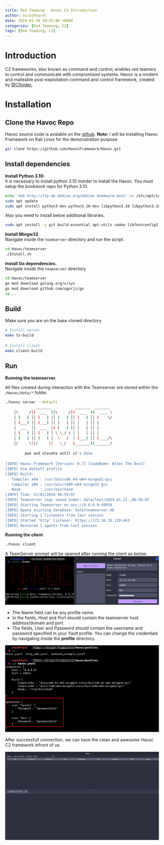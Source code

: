 ```yaml
---
title: Red Teaming - Havoc C2 Introduction
author: nirajkharel
date: 2024-01-20 20:55:00 +0800
categories: [Red Teaming, C2]
tags: [Red Teaming, C2]
---
```


# Introduction
C2 frameworks, also known as command and control, enables red teamers to control and communicate with compromised systems. Havoc is a modern and malleable post-exploitation command and control framework, created by [@C5pider.](https://twitter.com/C5pider)

# Installation

## Clone the Havoc Repo
Havoc source code is avalable on the [github](https://github.com/HavocFramework/Havoc.git). **Note:** I will be installing Havoc Framework on Kali Linux for the demonstration purpose.

```bash
git clone https://github.com/HavocFramework/Havoc.git
```

## Install dependencies
**Install Python 3.10:**   
It is necessary to install python 3.10 inorder to install the Havoc. You must setup the bookwork repo for Python 3.10.
```bash
echo 'deb http://ftp.de.debian.org/debian bookworm main' >> /etc/apt/sources.list
sudo apt update
sudo apt install python3-dev python3.10-dev libpython3.10 libpython3.10-dev python3.10
```

Also you need to install below additional libraries. 
```bash
sudo apt install -y git build-essential apt-utils cmake libfontconfig1 libglu1-mesa-dev libgtest-dev libspdlog-dev libboost-all-dev libncurses5-dev libgdbm-dev libssl-dev libreadline-dev libffi-dev libsqlite3-dev libbz2-dev mesa-common-dev qtbase5-dev qtchooser qt5-qmake qtbase5-dev-tools libqt5websockets5 libqt5websockets5-dev qtdeclarative5-dev golang-go qtbase5-dev libqt5websockets5-dev python3-dev libboost-all-dev mingw-w64 nasm
```

**Install Mingw32**   
Navigate inside the `teamserver` directory and run the script.
```bash
cd Havoc/teamserver
./Install.sh
```
**Install Go dependencies.**  
Navigate inside the `teamserver` directory
```bash
cd Havoc/teamserver
go mod download golang.org/x/sys
go mod download github.com/ugorji/go 
cd .. 
```

## Build
Make sure you are on the base cloned directory 
```bash
# Install server
make ts-build

# Install client
make client-build
```

## Run
**Running the teamserver.**

All files created during interaction with the Teamserver are stored within the `/Havoc/data/*` folder.
```bash
./havoc server --default
              _______           _______  _______ 
    │\     /│(  ___  )│\     /│(  ___  )(  ____ \
    │ )   ( ││ (   ) ││ )   ( ││ (   ) ││ (    \/
    │ (___) ││ (___) ││ │   │ ││ │   │ ││ │      
    │  ___  ││  ___  │( (   ) )│ │   │ ││ │      
    │ (   ) ││ (   ) │ \ \_/ / │ │   │ ││ │      
    │ )   ( ││ )   ( │  \   /  │ (___) ││ (____/\
    │/     \││/     \│   \_/   (_______)(_______/

         pwn and elevate until it's done

[INFO] Havoc Framework [Version: 0.7] [CodeName: Bites The Dust]
[INFO] Use default profile
[INFO] Build: 
 - Compiler x64 : /usr/bin/x86_64-w64-mingw32-gcc
 - Compiler x86 : /usr/bin/i686-w64-mingw32-gcc
 - Nasm         : /usr/bin/nasm
[INFO] Time: 21/01/2024 06:59:07
[INFO] Teamserver logs saved under: data/loot/2024.01.21._06:59:07
[INFO] Starting Teamserver on wss://0.0.0.0:40056
[INFO] Opens existing database: data/teamserver.db
[INFO] Starting 1 listeners from last session
[INFO] Started "http" listener: https://172.16.18.128:443
[INFO] Restored 1 agents from last session
```

**Running the client**
```bash
./havoc client 
```
A TeamServer prompt will be opened after running the client as below:
<img alt="" class="bf jp jq dj" loading="lazy" role="presentation" src="https://raw.githubusercontent.com/nirajkharel/nirajkharel.github.io/master/assets/img/favicons/havoc-1.png">

- The Name field can be any profile name.
- In the fields, Host and Port should contain the teamserver host address/domain and port.
- The fields, User and Password should contain the username and password specified in your Yaotl profile. You can change the credentials by navigating inside the **profile** directory.

<img alt="" class="bf jp jq dj" loading="lazy" role="presentation" src="https://raw.githubusercontent.com/nirajkharel/nirajkharel.github.io/master/assets/img/favicons/havoc-2.png">

After successfull connection, we can have the clean and awesome Havoc C2 framework infront of us.

<img alt="" class="bf jp jq dj" loading="lazy" role="presentation" src="https://raw.githubusercontent.com/nirajkharel/nirajkharel.github.io/master/assets/img/favicons/havoc-3.png">